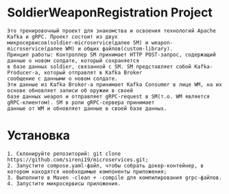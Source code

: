 # SoldierWeaponRegistration Project
    Это тренировочный проект для знакомства и освоения технологий Apache Kafka и gRPC. Проект состоит из двух 
    микросервисов(soldier-microservice(далее SM) и weapon-microservice(далее WM) и общих файлов(custom-library).
    Принцип работы: Контроллер SM принимает HTTP POST-запрос, содержащий данные о новом солдате, который сохраняется
    в базе данных soldier, связанной с SM. SM представляет собой Kafka-Producer-а, который отправлят в Kafka Broker
    сообщение с данными о новом солдате.
    Эти данные из Kafka Broker-а принимает Kafka Consumer в лице WM, на их основе обновляет записи об оружии в своей
    базе данных weapon и отправляет gRPC-request в SM(т.о. WM является gRPC-клиентом). SM в роли gRPC-сервера принимает
    данные от WM и обновляет данные в своей базе данных.

# Установка
    1. Склонируйте репозиторий: git clone https://github.com/sireni19/microservices.git;
    2. Запустите compose.yaml-файл, чтобы собрать докер-контейнер, в котором находятся необходимые компоненты приложения;
    3. Выполните в Maven -clean + -compile для компилирования grpc-файлов.
    4. Запустите микросервисы приложения.
